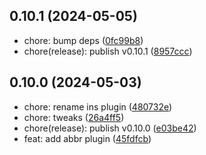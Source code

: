 ## 0.10.1 (2024-05-05)

- chore: bump deps ([0fc99b8](https://github.com/mdit-plugins/mdit-plugins/commit/0fc99b8))
- chore(release): publish v0.10.1 ([8957ccc](https://github.com/mdit-plugins/mdit-plugins/commit/8957ccc))

## 0.10.0 (2024-05-03)

- chore: rename ins plugin ([480732e](https://github.com/mdit-plugins/mdit-plugins/commit/480732e))
- chore: tweaks ([26a4ff5](https://github.com/mdit-plugins/mdit-plugins/commit/26a4ff5))
- chore(release): publish v0.10.0 ([e03be42](https://github.com/mdit-plugins/mdit-plugins/commit/e03be42))
- feat: add abbr plugin ([45fdfcb](https://github.com/mdit-plugins/mdit-plugins/commit/45fdfcb))
